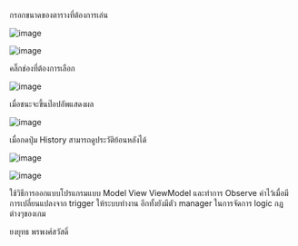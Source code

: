 กรอกขนาดของตารางที่ต้องการเล่น 


![image](https://github.com/user-attachments/assets/722a510b-a9f6-480a-a445-7568771b112e)

![image](https://github.com/user-attachments/assets/9de1f262-7566-454a-8584-acd5afb347af)


คลิ๊กช่องที่ต้องการเลือก


![image](https://github.com/user-attachments/assets/e4d74a3d-b8ef-46c1-9e90-9a2931d3e735)



เมื่อชนะจะขึ้นป๊อปอัพแสดงผล


![image](https://github.com/user-attachments/assets/c213b3e7-0aac-4ad0-8a69-1e120ecf43ca)


เมื่อกดปุ่ม History สามารถดูประวัติย้อนหลังได้


![image](https://github.com/user-attachments/assets/5dac6d8f-1666-4439-bc77-af9b3f73bf78)


![image](https://github.com/user-attachments/assets/d8735a19-0104-4bc6-991d-fef248e48b71)

ใช้วิธีการออกแบบโปรแกรมแบบ Model View ViewModel และทำการ Observe ค่าไว้เมื่อมีการเปลี่ยนแปลงจาก trigger ให้ระบบทำงาน อีกทั้งยังมีตัว manager ในการจัดการ logic กฎต่างๆของเกม

ยงยุทธ พรพงศ์สวัสดิ์
